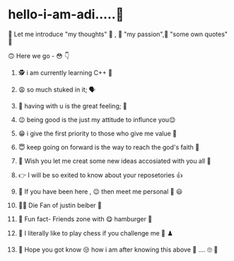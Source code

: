 # hello-i-am-adi.....:wave:

:crossed_fingers: Let me introduce   "my thoughts" :thought_balloon:  , :hugs: "my passion",:tipping_hand_person:  "some own quotes" :raised_hands:


:upside_down_face:  Here we go -  :flushed:  :point_down: 




1) :detective:  i am currently learning C++ :angel:

2) :weary: so much stuked in it; :speaking_head:

3) :pleading_face: having with u is the great feeling; :busts_in_silhouette:

4) :wink: being good is the just my attitude to influnce you:relieved:

     
5) :grin: i give the first priority to those who give me value :grimacing:


6)  :innocent: keep going on forward is the way to reach the god's faith :anger:
 
7) :100: Wish you let me creat some new ideas accosiated with you all :dizzy:

 8)  :point_right:  I will be so exited to know about your reposetories :+1:
  
  
 9) :no_good: If you have been here , :wink: then meet me personal :zany_face: :smiley:
 
10)  :man_singer: Die Fan of justin beiber :musical_note:
 
11) :couple:  Fun fact-   Friends zone with :yum:  hamburger :hamburger: 
 
12) :punch:  I literally like to play chess if you challenge me :call_me_hand: :chess_pawn:


13) :raised_eyebrow: Hope you got know :unamused: how i am after knowing this above :eyes: .... :roll_eyes: :stars:
